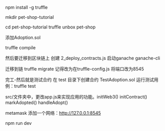 npm install -g truffle

mkdir pet-shop-tutorial     

 cd pet-shop-tutorial
 truffle unbox pet-shop

添加Adoption.sol

 truffle compile

 然后要迁移到区块链上 创建 2_deploy_contracts.js 
 启动ganache        ganache-cli

  迁移到链           truffle migrate      记得改为在truffle-config.js 将端口改为8545


  完工-然后就是测试合约
  在 test 目录下创建合约 TestAdoption.sol
  运行测试用例：truffle test

src/文件夹中，更改app.js来实现应用的功能。initWeb3()   initContract()  markAdopted()  handleAdopt()

metamask 添加一个网络：http://127.0.0.1:8545

npm run dev



